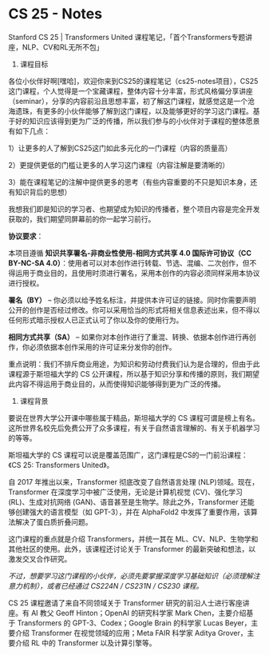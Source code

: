 # CS 25 - Notes
Stanford CS 25 | Transformers United 课程笔记，「首个Transformers专题讲座，NLP、CV和RL无所不包」

1. 课程目标

各位小伙伴好啊[嘿哈]，欢迎你来到CS25的课程笔记（cs25-notes项目），CS25这门课程，个人觉得是一个宝藏课程，整体内容十分丰富，形式风格偏分享讲座（seminar），分享的内容前沿且思想丰富，初了解这门课程，就感觉这是一个沧海遗珠，有更多的小伙伴能够了解到这门课程，以及能够更好的学习这门课程。基于好的知识应该得到更为广泛的传播，所以我们参与的小伙伴对于课程的整体愿景有如下几点：

1）让更多的人了解到CS25这门如此多元化的一门课程（内容的质量高）

2）更提供更低的门槛让更多的人学习这门课程（内容注解是要清晰的）

3）能在课程笔记的注解中提供更多的思考（有些内容重要的不只是知识本身，还有知识背后的思想）

我想我们即是知识的学习者、也期望成为知识的传播者，整个项目内容是完全开发获取的，我们期望同屏幕前的你一起学习前行。


**协议要求**：

本项目遵循 **知识共享署名-非商业性使用-相同方式共享 4.0 国际许可协议（CC BY-NC-SA 4.0）**：使用者可以对本创作进行转载、节选、混编、二次创作，但不得运用于商业目的，且使用时须进行署名，采用本创作的内容必须同样采用本协议进行授权。

**署名（BY）** – 你必须以给予姓名标注，并提供本许可证的链接。同时你需要声明公开的创作是否经过修改。你可以采用恰当的形式将相关信息表述出来，但不得以任何形式暗示授权人已正式认可了你以及你的使用行为。

**相同方式共享（SA）** – 如果你对本创作进行了重混、转换、依据本创作进行再创作，你必须依据本创作采用的许可证来分发你的创作。

重点说明：我们不排斥商业用途，为知识和劳动付费我们认为是合理的，但由于此课程源于斯坦福大学的 CS 公开课程，所以基于知识分享和传播的原则，我们期望此内容不得运用于商业目的，从而使得知识能够得到更为广泛的传播。


1. 课程背景

要说在世界大学公开课中哪些属于精品，斯坦福大学的 CS 课程可谓是榜上有名。这所世界名校先后免费公开了众多课程，有关于自然语言理解的、有关于机器学习的等等。

斯坦福大学的 CS 课程可以说是覆盖范围广，这门课程是CS的一门前沿课程：《CS 25: Transformers United》。

自 2017 年推出以来，Transformer 彻底改变了自然语言处理 (NLP)领域。现在，Transformer 在深度学习中被广泛使用，无论是计算机视觉 (CV)、强化学习 (RL)、生成对抗网络 (GAN)、语音甚至是生物学。除此之外，Transformer 还能够创建强大的语言模型（如 GPT-3），并在 AlphaFold2 中发挥了重要作用，该算法解决了蛋白质折叠问题。

这门课程的重点就是介绍 Transformers，并统一其在 ML、CV、NLP、生物学和其他社区的使用。此外，该课程还讨论关于 Transformer 的最新突破和想法，以激发交叉合作研究。

*不过，想要学习这门课程的小伙伴，必须先要掌握深度学习基础知识（必须理解注意力机制），或者已经通过 CS224N / CS231N / CS230 课程。*

CS 25 课程邀请了来自不同领域关于 Transformer 研究的前沿人士进行客座讲座。有 AI 教父 Geoff Hinton；OpenAI 的研究科学家 Mark Chen，主要介绍基于 Transformers 的 GPT-3、Codex；Google Brain 的科学家 Lucas Beyer，主要介绍 Transformer 在视觉领域的应用；Meta FAIR 科学家 Aditya Grover，主要介绍 RL 中的 Transformer 以及计算引擎等。
